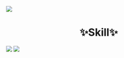 
<div><img src="https://capsule-render.vercel.app/api?type=wave&color=auto&height=300&section=header&text=YiHanSeul%20&⌨fontSize=90" /></div>
<h1 style="text-align:center">✨Skill✨</h1>
<a href="https://github.com/YiHanSeul/momentum"><img src="https://img.shields.io/badge/JavaScript-F7DF1E?style=flat-square&logo=JavaScript&logoColor=white" /></a>
<a href="https://github.com/YiHanSeul/kakao-talk"><img src="https://img.shields.io/badge/HTML5-E34F26?style=flat-square&logo=HTML5&logoColor=white" /></a>
